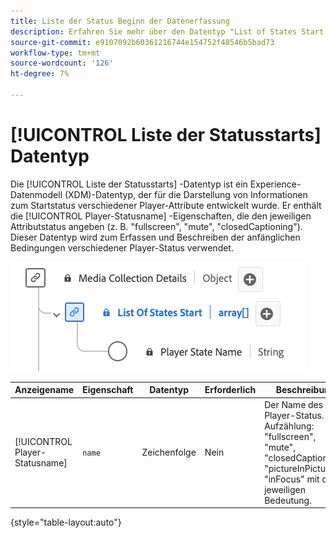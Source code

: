 ```yaml
---
title: Liste der Status Beginn der Datenerfassung
description: Erfahren Sie mehr über den Datentyp "List of States Start Data Type Experience Data Model (XDM)".
source-git-commit: e9107092b60361216744e154752f48546b5bad73
workflow-type: tm+mt
source-wordcount: '126'
ht-degree: 7%

---
```


# [!UICONTROL Liste der Statusstarts] Datentyp

Die [!UICONTROL Liste der Statusstarts] -Datentyp ist ein Experience-Datenmodell (XDM)-Datentyp, der für die Darstellung von Informationen zum Startstatus verschiedener Player-Attribute entwickelt wurde. Er enthält die [!UICONTROL Player-Statusname] -Eigenschaften, die den jeweiligen Attributstatus angeben (z. B. &quot;fullscreen&quot;, &quot;mute&quot;, &quot;closedCaptioning&quot;). Dieser Datentyp wird zum Erfassen und Beschreiben der anfänglichen Bedingungen verschiedener Player-Status verwendet.

![Ein Diagramm [!UICONTROL Liste der Statusstarts] Datentyp.](../images/data-types/list-of-states-start-collection.png)

| Anzeigename | Eigenschaft | Datentyp | Erforderlich | Beschreibung |
|--------------------------------|--------------|-----------|-----------|-------------------------------------------------|
| [!UICONTROL Player-Statusname] | `name` | Zeichenfolge | Nein | Der Name des Player-Status. Aufzählung: &quot;fullscreen&quot;, &quot;mute&quot;, &quot;closedCaptioning&quot;, &quot;pictureInPicture&quot;, &quot;inFocus&quot; mit der jeweiligen Bedeutung. |

{style="table-layout:auto"}
